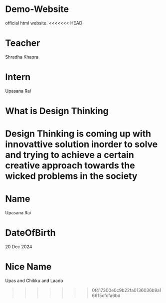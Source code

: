 # Demo-Website
official html website.
<<<<<<< HEAD

# Teacher
Shradha Khapra

# Intern
Upasana Rai

# What is Design Thinking 
Design Thinking is coming up with innovattive solution inorder to solve and trying to achieve a certain creative approach towards the wicked problems in the society 
=======
# Name 
Upasana Rai
# DateOfBirth
20 Dec 2024
# Nice Name
Upas and Chikku and Laado
>>>>>>> 0f417300e0c9b22fa0136036b9a16615cfcfa6bd
